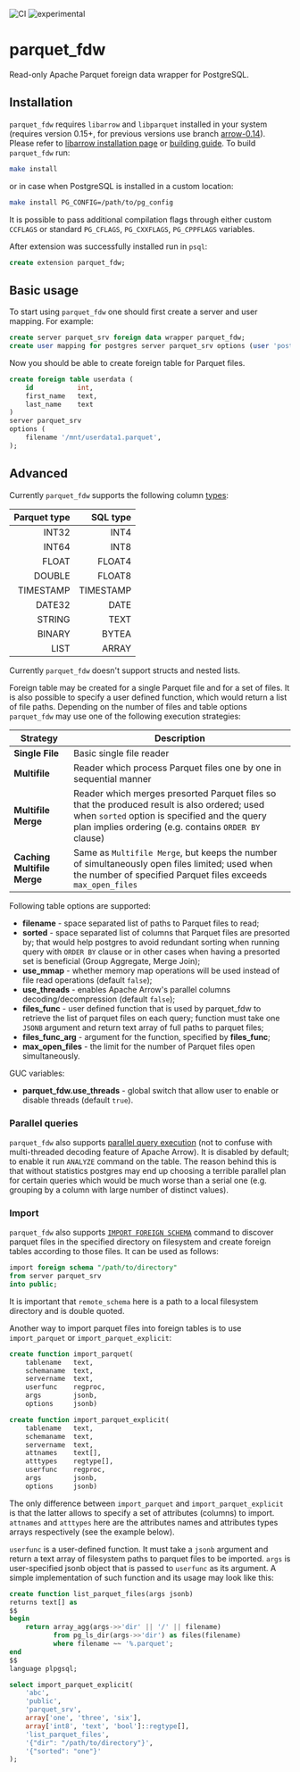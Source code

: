 ![CI](https://github.com/adjust/parquet_fdw/workflows/CI/badge.svg) ![experimental](https://img.shields.io/badge/status-experimental-orange)

# parquet_fdw

Read-only Apache Parquet foreign data wrapper for PostgreSQL.

## Installation

`parquet_fdw` requires `libarrow` and `libparquet` installed in your system (requires version 0.15+, for previous versions use branch [arrow-0.14](https://github.com/adjust/parquet_fdw/tree/arrow-0.14)). Please refer to [libarrow installation page](https://arrow.apache.org/install/) or [building guide](https://github.com/apache/arrow/blob/master/docs/source/developers/cpp/building.rst).
To build `parquet_fdw` run:
```sh
make install
```
or in case when PostgreSQL is installed in a custom location:
```sh
make install PG_CONFIG=/path/to/pg_config
```
It is possible to pass additional compilation flags through either custom
`CCFLAGS` or standard `PG_CFLAGS`, `PG_CXXFLAGS`, `PG_CPPFLAGS` variables.

After extension was successfully installed run in `psql`:
```sql
create extension parquet_fdw;
```

## Basic usage

To start using `parquet_fdw` one should first create a server and user mapping. For example:
```sql
create server parquet_srv foreign data wrapper parquet_fdw;
create user mapping for postgres server parquet_srv options (user 'postgres');
```

Now you should be able to create foreign table for Parquet files.
```sql
create foreign table userdata (
    id           int,
    first_name   text,
    last_name    text
)
server parquet_srv
options (
    filename '/mnt/userdata1.parquet',
);
```

## Advanced

Currently `parquet_fdw` supports the following column [types](https://github.com/apache/arrow/blob/master/cpp/src/arrow/type.h):

| Parquet type |  SQL type |
|-------------:|----------:|
|        INT32 |      INT4 |
|        INT64 |      INT8 |
|        FLOAT |    FLOAT4 |
|       DOUBLE |    FLOAT8 |
|    TIMESTAMP | TIMESTAMP |
|       DATE32 |      DATE |
|       STRING |      TEXT |
|       BINARY |     BYTEA |
|         LIST |     ARRAY |

Currently `parquet_fdw` doesn't support structs and nested lists.

Foreign table may be created for a single Parquet file and for a set of files. It is also possible to specify a user defined function, which would return a list of file paths. Depending on the number of files and table options `parquet_fdw` may use one of the following execution strategies:

| Strategy                | Description              |
|-------------------------|--------------------------|
| **Single File**         | Basic single file reader
| **Multifile**           | Reader which process Parquet files one by one in sequential manner |
| **Multifile Merge**     | Reader which merges presorted Parquet files so that the produced result is also ordered; used when `sorted` option is specified and the query plan implies ordering (e.g. contains `ORDER BY` clause) |
| **Caching Multifile Merge** | Same as `Multifile Merge`, but keeps the number of simultaneously open files limited; used when the number of specified Parquet files exceeds `max_open_files` |

Following table options are supported:
* **filename** - space separated list of paths to Parquet files to read;
* **sorted** - space separated list of columns that Parquet files are presorted by; that would help postgres to avoid redundant sorting when running query with `ORDER BY` clause or in other cases when having a presorted set is beneficial (Group Aggregate, Merge Join);
* **use_mmap** - whether memory map operations will be used instead of file read operations (default `false`);
* **use_threads** - enables Apache Arrow's parallel columns decoding/decompression (default `false`);
* **files_func** - user defined function that is used by parquet_fdw to retrieve the list of parquet files on each query; function must take one `JSONB` argument and return text array of full paths to parquet files;
* **files_func_arg** - argument for the function, specified by **files_func**;
* **max_open_files** - the limit for the number of Parquet files open simultaneously.

GUC variables:
* **parquet_fdw.use_threads** - global switch that allow user to enable or disable threads (default `true`).

### Parallel queries

`parquet_fdw` also supports [parallel query execution](https://www.postgresql.org/docs/current/parallel-query.html) (not to confuse with multi-threaded decoding feature of Apache Arrow). It is disabled by default; to enable it run `ANALYZE` command on the table. The reason behind this is that without statistics postgres may end up choosing a terrible parallel plan for certain queries which would be much worse than a serial one (e.g. grouping by a column with large number of distinct values).

### Import

`parquet_fdw` also supports [`IMPORT FOREIGN SCHEMA`](https://www.postgresql.org/docs/current/sql-importforeignschema.html) command to discover parquet files in the specified directory on filesystem and create foreign tables according to those files. It can be used as follows:

```sql
import foreign schema "/path/to/directory"
from server parquet_srv
into public;
```

It is important that `remote_schema` here is a path to a local filesystem directory and is double quoted.

Another way to import parquet files into foreign tables is to use `import_parquet` or `import_parquet_explicit`:

```sql
create function import_parquet(
    tablename   text,
    schemaname  text,
    servername  text,
    userfunc    regproc,
    args        jsonb,
    options     jsonb)

create function import_parquet_explicit(
    tablename   text,
    schemaname  text,
    servername  text,
    attnames    text[],
    atttypes    regtype[],
    userfunc    regproc,
    args        jsonb,
    options     jsonb)
```

The only difference between `import_parquet` and `import_parquet_explicit` is that the latter allows to specify a set of attributes (columns) to import. `attnames` and `atttypes` here are the attributes names and attributes types arrays respectively (see the example below).

`userfunc` is a user-defined function. It must take a `jsonb` argument and return a text array of filesystem paths to parquet files to be imported. `args` is user-specified jsonb object that is passed to `userfunc` as its argument. A simple implementation of such function and its usage may look like this:

```sql
create function list_parquet_files(args jsonb)
returns text[] as
$$
begin
    return array_agg(args->>'dir' || '/' || filename)
           from pg_ls_dir(args->>'dir') as files(filename)
           where filename ~~ '%.parquet';
end
$$
language plpgsql;

select import_parquet_explicit(
    'abc',
    'public',
    'parquet_srv',
    array['one', 'three', 'six'],
    array['int8', 'text', 'bool']::regtype[],
    'list_parquet_files',
    '{"dir": "/path/to/directory"}',
    '{"sorted": "one"}'
);
```

